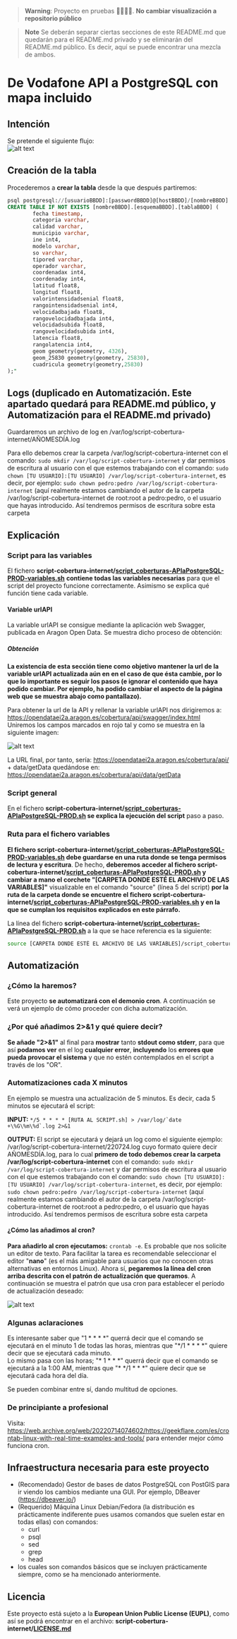 > **Warning**:
> Proyecto en pruebas 👷‍♀️🚧👷‍. **No cambiar visualización a repositorio público**

> **Note**
> Se deberán separar ciertas secciones de este README.md que quedarán para el README.md privado y se eliminarán del README.md público. Es decir, aquí se puede encontrar una mezcla de ambos.
# De Vodafone API a PostgreSQL con mapa incluido

## Intención
Se pretende el siguiente flujo:\
![alt text](https://github.com/aragonopendata/script-cobertura-internet/blob/main/images/schema.png)

## Creación de la tabla
Procederemos a **crear la tabla** desde la que después partiremos:
```sql
psql postgresql://[usuarioBBDD]:[passwordBBDD]@[hostBBDD]/[nombreBBDD] -c "
CREATE TABLE IF NOT EXISTS [nombreBBDD].[esquemaBBDD].[tablaBBDD] (
        fecha timestamp,
        categoria varchar,
        calidad varchar,
        municipio varchar,
        ine int4,
        modelo varchar,
        so varchar,
        tipored varchar,
        operador varchar,
        coordenadax int4,
        coordenaday int4,
        latitud float8,
        longitud float8,
        valorintensidadsenial float8,
        rangointensidadsenial int4,
        velocidadbajada float8,
        rangovelocidadbajada int4,
        velocidadsubida float8,
        rangovelocidadsubida int4,
        latencia float8,
        rangolatencia int4,
        geom geometry(geometry, 4326),
        geom_25830 geometry(geometry, 25830),
        cuadricula geometry(geometry,25830)
);"
```

## Logs (duplicado en Automatización. Este apartado quedará para README.md público, y Automatización para el README.md privado)
Guardaremos un archivo de log en /var/log/script-cobertura-internet/AÑOMESDÍA.log

Para ello debemos crear la carpeta /var/log/script-cobertura-internet con el comando: ```sudo mkdir /var/log/script-cobertura-internet``` y dar permisos de escritura al usuario con el que estemos trabajando con el comando: ```sudo chown [TU USUARIO]:[TU USUARIO] /var/log/script-cobertura-internet```, es decir, por ejemplo: ```sudo chown pedro:pedro /var/log/script-cobertura-internet``` (aquí realmente estamos cambiando el autor de la carpeta /var/log/script-cobertura-internet de root:root a pedro:pedro, o el usuario que hayas introducido. Así tendremos permisos de escritura sobre esta carpeta

## Explicación
### Script para las variables
El fichero **script-cobertura-internet/[script_coberturas-APIaPostgreSQL-PROD-variables.sh](./script_coberturas-APIaPostgreSQL-PROD-variables.sh)** **contiene todas las variables necesarias** para que el script del proyecto funcione correctamente. Asimismo se explica qué función tiene cada variable.
#### Variable urlAPI
La variable urlAPI se consigue mediante la aplicación web Swagger, publicada en Aragon Open Data. Se muestra dicho proceso de obtención:
##### Obtención
**La existencia de esta sección tiene como objetivo mantener la url de la variable urlAPI actualizada aún en en el caso de que ésta cambie, por lo que lo importante es seguir los pasos (e ignorar el contenido que haya podido cambiar. Por ejemplo, ha podido cambiar el aspecto de la página web que se muestra abajo como pantallazo).**

Para obtener la url de la API y rellenar la variable urlAPI nos dirigiremos a: https://opendataei2a.aragon.es/cobertura/api/swagger/index.html
Uniremos los campos marcados en rojo tal y como se muestra en la siguiente imagen:

![alt text](https://github.com/aragonopendata/script-cobertura-internet/blob/main/images/swagger.png)

La URL final, por tanto, sería: https://opendataei2a.aragon.es/cobertura/api/ + data/getData quedándose en: https://opendataei2a.aragon.es/cobertura/api/data/getData

### Script general
En el fichero **script-cobertura-internet/[script_coberturas-APIaPostgreSQL-PROD.sh](./script_coberturas-APIaPostgreSQL-PROD.sh) se explica la ejecución del script** paso a paso.

### Ruta para el fichero variables
**El fichero **script-cobertura-internet/[script_coberturas-APIaPostgreSQL-PROD-variables.sh](./script_coberturas-APIaPostgreSQL-PROD-variables.sh)** debe guardarse en una ruta donde se tenga permisos de lectura y escritura**. De hecho, **deberemos acceder al fichero **script-cobertura-internet/[script_coberturas-APIaPostgreSQL-PROD.sh](./script_coberturas-APIaPostgreSQL-PROD.sh)** y cambiar a mano el corchete "[CARPETA DONDE ESTÉ EL ARCHIVO DE LAS VARIABLES]"** visualizable en el comando "source" (línea 5 del script) **por la ruta de la carpeta donde se encuentre el fichero **script-cobertura-internet/[script_coberturas-APIaPostgreSQL-PROD-variables.sh](./script_coberturas-APIaPostgreSQL-PROD-variables.sh)** y en la que se cumplan los requisitos explicados en este párrafo.**

La línea del fichero **script-cobertura-internet/[script_coberturas-APIaPostgreSQL-PROD.sh](./script_coberturas-APIaPostgreSQL-PROD.sh)** a la que se hace referencia es la siguiente:
```bash
source [CARPETA DONDE ESTÉ EL ARCHIVO DE LAS VARIABLES]/script_coberturas-APIaPostgreSQL-PROD-variables.sh
```

## Automatización
### ¿Cómo la haremos?
Este proyecto **se automatizará con el demonio cron**. A continuación se verá un ejemplo de cómo proceder con dicha automatización.
### ¿Por qué añadimos 2>&1 y qué quiere decir?
**Se añade "2>&1"** al final para **mostrar** tanto **stdout como stderr**, para que así **podamos ver** en el log **cualquier error**, **incluyendo** los **errores que pueda provocar el sistema** y que no estén contemplados en el script a través de los "OR".
### Automatizaciones cada X minutos
En  ejemplo se muestra una actualización de 5 minutos. Es decir, cada 5 minutos se ejecutará el script:

**INPUT:** ```*/5 * * * * [RUTA AL SCRIPT.sh] > /var/log/`date +\%G\%m\%d`.log 2>&1```

**OUTPUT:** El script se ejecutará y dejará un log como el siguiente ejemplo: /var/log/script-cobertura-internet/220724.log cuyo formato quiere decir AÑOMESDÍA.log, para lo cual **primero de todo debemos crear la carpeta /var/log/script-cobertura-internet** con el comando: ```sudo mkdir /var/log/script-cobertura-internet``` y dar permisos de escritura al usuario con el que estemos trabajando con el comando: ```sudo chown [TU USUARIO]:[TU USUARIO] /var/log/script-cobertura-internet```, es decir, por ejemplo: ```sudo chown pedro:pedro /var/log/script-cobertura-internet``` (aquí realmente estamos cambiando el autor de la carpeta /var/log/script-cobertura-internet de root:root a pedro:pedro, o el usuario que hayas introducido. Así tendremos permisos de escritura sobre esta carpeta

#### ¿Cómo las añadimos al cron?
**Para añadirlo al cron ejecutamos:**
```crontab -e```. Es probable que nos solicite un editor de texto. Para facilitar la tarea es recomendable seleccionar el editor "**nano**" (es el más amigable para usuarios que no conocen otras alternativas en entornos Linux).
Ahora sí, **pegaremos la línea del cron arriba descrita con el patrón de actualización que queramos**. A continuación se muestra el patrón que usa cron para establecer el período de actualización deseado:

![alt text](https://github.com/aragonopendata/script-cobertura-internet/blob/main/images/cron.png)

### Algunas aclaraciones
Es interesante saber que "1 \* \* \* \*" querrá decir que el comando se ejecutará en el minuto 1 de todas las horas, mientras que "\*\/1 \* \* \* \*" quiere decir que se ejecutará cada minuto.\
Lo mismo pasa con las horas; "\* 1 \* \* \*" querrá decir que el comando se ejecutará a la 1:00 AM, mientras que "\* \*\/1 \* \* \*" quiere decir que se ejecutará cada hora del día.

Se pueden combinar entre sí, dando multitud de opciones.

### De principiante a profesional
Visita: https://web.archive.org/web/20220714074602/https://geekflare.com/es/crontab-linux-with-real-time-examples-and-tools/ para entender mejor cómo funciona cron.

## Infraestructura necesaria para este proyecto
- (Recomendado) Gestor de bases de datos PostgreSQL con PostGIS para ir viendo los cambios mediante una GUI. Por ejemplo, DBeaver (https://dbeaver.io/)
- (Requerido) Máquina Linux Debian/Fedora (la distribución es prácticamente indiferente pues usamos comandos que suelen estar en todas ellas) con comandos:
    - curl
    - psql
    - sed
    - grep
    - head
- los cuales son comandos básicos que se incluyen prácticamente siempre, como se ha mencionado anteriormente.

## Licencia
Este proyecto está sujeto a la **European Union Public License (EUPL)**, como así se podrá encontrar en el archivo: **script-cobertura-internet/[LICENSE.md](./LICENSE.md)**
